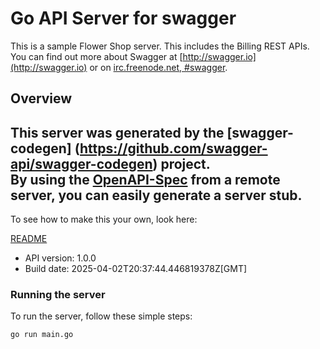 # Go API Server for swagger

This is a sample Flower Shop server.   This includes the Billing REST APIs. You can find out more about Swagger at [http://swagger.io](http://swagger.io) or on [irc.freenode.net, #swagger](http://swagger.io/irc/). 

## Overview
This server was generated by the [swagger-codegen]
(https://github.com/swagger-api/swagger-codegen) project.  
By using the [OpenAPI-Spec](https://github.com/OAI/OpenAPI-Specification) from a remote server, you can easily generate a server stub.  
-

To see how to make this your own, look here:

[README](https://github.com/swagger-api/swagger-codegen/blob/master/README.md)

- API version: 1.0.0
- Build date: 2025-04-02T20:37:44.446819378Z[GMT]


### Running the server
To run the server, follow these simple steps:

```
go run main.go
```


